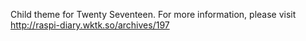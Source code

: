 Child theme for Twenty Seventeen.
For more information, please visit http://raspi-diary.wktk.so/archives/197
